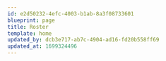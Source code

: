```yaml
---
id: e2d50232-4efc-4003-b1ab-8a3f08733601
blueprint: page
title: Roster
template: home
updated_by: dcb3e717-ab7c-4904-ad16-fd20b558ff69
updated_at: 1699324496
---
```

